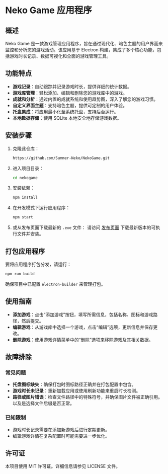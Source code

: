 # Neko Game 应用程序

## 概述
Neko Game 是一款游戏管理应用程序，旨在通过现代化、暗色主题的用户界面来监控和分析您的游戏活动。该应用基于 Electron 构建，集成了多个核心功能，包括游戏时长记录、数据可视化和全面的游戏管理工具。

## 功能特点
- **游戏记录**：自动跟踪并记录游戏时长，提供详细的统计数据。
- **游戏库管理**：轻松添加、编辑和删除您的游戏库中的游戏。
- **成就和分析**：通过内置的成就系统和使用趋势图，深入了解您的游戏习惯。
- **自定义界面主题**：支持暗色主题，提供可定制的用户体验。
- **托盘集成**：将应用最小化至系统托盘，支持后台运行。
- **本地数据存储**：使用 SQLite 本地安全地存储游戏数据。

## 安装步骤
1. 克隆此仓库：
   ```bash
   https://github.com/Summer-Neko/NekoGame.git
   ```
2. 进入项目目录：
   ```bash
   cd nekogame
   ```
3. 安装依赖：
   ```bash
   npm install
   ```
4. 在开发模式下运行应用程序：
   ```bash
   npm start
   ```
5. 或从发布页面下载最新的 `.exe` 文件：
   请访问 [发布页面](https://github.com/Summer-Neko/NekoGame/releases) 下载最新版本的可执行文件并安装。

## 打包应用程序
要将应用程序打包分发，请运行：
```bash
npm run build
```
确保项目中已配置 `electron-builder` 来管理打包。

## 使用指南
- **添加游戏**：点击“添加游戏”按钮，填写所需信息，包括名称、图标和游戏路径，然后提交。
- **编辑游戏**：从游戏库中选择一个游戏，点击“编辑”选项，更新信息并保存更改。
- **删除游戏**：使用游戏详情菜单中的“删除”选项来移除游戏及其相关数据。

## 故障排除
### 常见问题
- **托盘图标缺失**：确保打包时图标路径正确并在打包配置中包含。
- **游戏时长未记录**：重新加载应用或使用刷新功能来重启时长检测。
- **路径或图片错误**：检查文件路径中的特殊符号，并确保图片文件被正确引用。以及是选择文件后缀是否正常。

### 已知限制
- 游戏时长记录需要在添加新游戏后进行定期更新。
- 编辑游戏详情在复杂配置时可能需要进一步优化。

## 许可证
本项目使用 MIT 许可证。详细信息请参见 LICENSE 文件。


